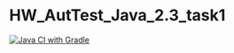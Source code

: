 # HW_AutTest_Java_2.3_task1
[![Java CI with Gradle](https://github.com/Vladimir82Vasilenko/HW_AutTest_Java_2.3_task1/actions/workflows/gradle.yml/badge.svg?branch=main)](https://github.com/Vladimir82Vasilenko/HW_AutTest_Java_2.3_task1/actions/workflows/gradle.yml)
